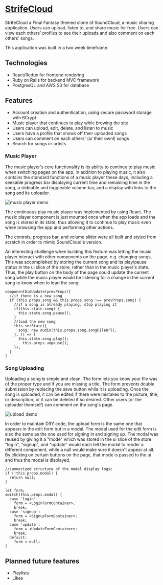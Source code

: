 # [StrifeCloud](https://strife-cloud.herokuapp.com/ "StrifeCloud Live App")

StrifeCloud a Final Fantasy themed clone of SoundCloud, a music sharing application. Users can upload, listen to, and share music for free. Users can view each others' profiles to see their uploads and also comment on each others' songs.

This application was built in a two week timeframe.

## Technologies
* React/Redux for frontend rendering
* Ruby on Rails for backend MVC framework
* PostgresQL and AWS S3 for database

## Features
* Account creation and authentication, using secure password storage with BCrypt
* Music player that continues to play while browing the site
* Users can upload, edit, delete, and listen to music
* Users have a profile that shows off their uploaded songs
* Users can comment on each others' (or their own!) songs
* Search for songs or artists

### Music Player

The music player's core functionality is its ability to continue to play music when switching pages on the app. In addition to playing music, it also contains the standard functions of a music player these days, including a seekable progress bar displaying current time and remaining time in the song, a slideable and toggleable volume bar, and a display with links to the song and its uploader.

![music player demo](strifeclouddemo.gif)

The continuous play music player was implemented by using React. The music player component is just mounted once when the app loads and the song is stored in its state, thus allowing it to continue to play music even when browsing the app and performing other actions.

The controls, progress bar, and volume slider were all built and styled from scratch in order to mimic SoundCloud's version.

An interesting challenge when building this feature was letting the music player interact with other components on the page, e.g. changing songs. This was accomplished by storing the current song and its play/pause status in the ui slice of the store, rather than in the music player's state. Thus, the play button on the body of the page could update the current song while the music player would be listening for a change in the current song to know when to load the song.

```  
componentDidUpdate(prevProps){
  //if there is a new song
  if (this.props.song && this.props.song !== prevProps.song) {
    //if a song is already playing, stop playing it
    if(this.state.song) {
      this.state.song.pause();
    }
    //load the new song
    this.setState({
      song: new Audio(this.props.song.songFileUrl),
    }, () => {
      this.state.song.play();
        this.props.unpause();
    });
  }
}
```


### Song Uploading

Uploading a song is simple and clean. The form lets you know your file was of the proper type and if you are missing a title. The form prevents double submission by replacing the save button while it is uploading. Once the song is uploaded, it can be edited if there were mistakes to the picture, title, or description, or it can be deleted if so desired. Other users (or the uploader themself) can comment on the song's page.

![upload_demo](upload_demo.gif)

In order to maintain DRY code, the upload form is the same one that appears in the edit form but in a modal. The modal used for the edit form is also the same as the one used for signing in and signing up. The modal was reused by giving it a "mode" which was stored in the ui slice of the store. "login", "signup", and "update" would each tell the modal to render a different component, while a null would make sure it doesn't appear at all. By clicking on certain buttons on the page, that mode is passed to the ui and thus the modal is displayed.

```
//summarized structure of the modal display logic
if (!this.props.modal) {
  return null;
}

let form;
switch(this.props.modal) {
  case 'login':
    form = <LoginFormContainer>;
    break;
  case 'signup':
    form = <SignupFormContainer>;
    break;
  case 'update':
    form = <UpdateFormContainer>;
    break;
  default:
    form = null;
}
```

## Planned future features
* Playlists
* Likes
